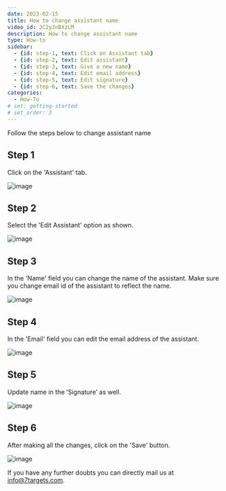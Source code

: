 ```yaml
---
date: 2023-02-15
title: How to change assistant name
video_id: JC2yJnBXzLM
description: How to change assistant name
type: How-to
sidebar:
  - {id: step-1, text: Click on Assistant tab}
  - {id: step-2, text: Edit assistant}
  - {id: step-3, text: Give a new name}
  - {id: step-4, text: Edit email address}
  - {id: step-5, text: Edit signature}
  - {id: step-6, text: Save the changes}  
categories:
  - How-To
# set: getting-started
# set_order: 3
---
```



Follow the steps below to change assistant name

## Step 1

Click on the 'Assistant' tab.

![image](../../images/lead-nurturing-1.png)


## Step 2

Select the 'Edit Assistant' option as shown.

![image](../../images/details-of-assistant-2.png)


## Step 3

In the 'Name' field you can change the name of the assistant. Make sure you change email id of the assistant to reflect the name.

![image](../../images/details-of-assistant-3.png)


## Step 4

In the 'Email' field you can edit the email address of the assistant.

![image](../../images/details-of-assistant-5.png)

## Step 5

Update name in the ‘Signature’ as well. 

![image](../../images/details-of-assistant-9.png)

## Step 6

After making all the changes, click on the 'Save' button.

![image](../../images/details-of-assistant-17.png)

If you have any further doubts you can directly mail us at info@7targets.com.